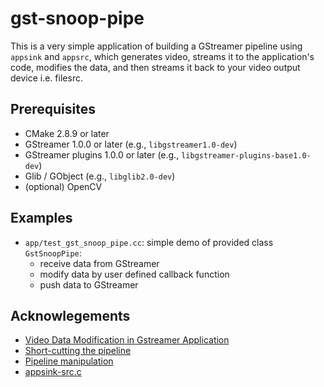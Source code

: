 # gst-snoop-pipe

This is a very simple application of building a GStreamer pipeline using `appsink` and `appsrc`, which generates video, streams it to the application's code, modifies the data, and then streams it back to your video output device i.e. filesrc.

## Prerequisites

- CMake 2.8.9 or later
- GStreamer 1.0.0 or later (e.g., `libgstreamer1.0-dev`)
- GStreamer plugins 1.0.0 or later (e.g., `libgstreamer-plugins-base1.0-dev`)
- Glib / GObject (e.g., `libglib2.0-dev`)
- (optional) OpenCV

## Examples

- `app/test_gst_snoop_pipe.cc`: simple demo of provided class `GstSnoopPipe`:
  - receive data from GStreamer
  - modify data by user defined callback function
  - push data to GStreamer

## Acknowlegements

- [Video Data Modification in Gstreamer Application](https://xilinx-wiki.atlassian.net/wiki/spaces/A/pages/81231874/Video+Data+Modification+in+Gstreamer+Application)
- [Short-cutting the pipeline](https://gstreamer.freedesktop.org/documentation/tutorials/basic/short-cutting-the-pipeline.html)
- [Pipeline manipulation](https://gstreamer.freedesktop.org/documentation/application-development/advanced/pipeline-manipulation.html)
- [appsink-src.c](https://github.com/GStreamer/gst-plugins-base/blob/master/tests/examples/app/appsink-src.c)